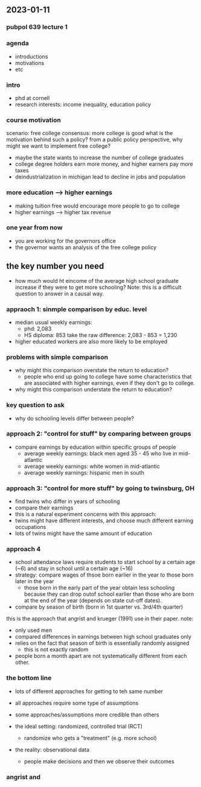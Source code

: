## 2023-01-11  

### pubpol 639 lecture 1 

### agenda 
- introductions 
- motivations 
- etc

### intro
- phd at cornell
- research interests: income inequality, education policy

### course motivation 
scenario: free college 
consensus: more college is good
what is the motivation behind such a policy? 
from a public policy perspective, why might we want to implement free college?
- maybe the state wants to increase the number of college graduates
- college degree holders earn more money, and higher earners pay more taxes
- deindustrialization in michigan lead to decline in jobs and population

### more education --> higher earnings 
- making tuition free would encourage more people to go to college
- higher earnings --> higher tax revenue

### one year from now 
- you are working for the governors office
- the governor wants an analysis of the free college policy

## the key number you need 
- how much would ht eincome of the average high school graduate increase if they were to get more schooling? 
Note: this is a difficult question to answer in a causal way.

### appraoch 1: sinmple comparison by educ. level
- median usual weekly earnings: 
    - phd: 2,083
    - HS diploma: 853
take the raw difference: 2,083 - 853 = 1,230
- higher educated workers are also more likely to be employed

### problems with simple comparison
- why might this comparison overstate the return to education?
    - people who end up going to college have some characteristics that are associated with higher earnings, even if they don't go to college.
- why might this comparison understate the return to education?

### key question to ask
- why do schooling levels differ between people? 

### approach 2: "control for stuff" by comparing between groups 
- compare earnings by education within specific groups of people 
    - average weekly earnings: black men aged 35 - 45 who live in mid-atlantic 
    - average weekly earnings: white women in mid-atlantic
    - average weekly earnings: hispanic men in south

### approach 3: "control for more stuff" by going to twinsburg, OH
- find twins who differ in years of schooling
- compare their earnings
- this is a natural experiment
concerns with this approach:
- twins might have different interests, and choose much different earning occupations
- lots of twins might have the same amount of education

### approach 4
- school attendance laws require students to start school by a certain age (~6) and stay in school until a certain age (~16)
- strategy: compare wages of thsoe born earlier in the year to those born later in the year 
    - those born in the early part of the year obtain less schooling because they can drop outof school earlier than those who are born at the end of the year (depends on state cut-off dates).
- compare by season of birth (born in 1st quarter vs. 3rd/4th quarter)

this is the approach that angrist and krueger (1991) use in their paper.
note:
- only used men
- compared differences in earnings between high school graduates only 
- relies on the fact that season of birth is essentially randomly assigned
    - this is not exactly random
- people born a month apart are not systematically different from each other.

### the bottom line 
- lots of different approaches for getting to teh same number 
- all approaches require some type of assumptions 
- some approaches/assumptions more credible than others

- the ideal setting: randomized, controlled trial (RCT)
    - randomize who gets a "treatment" (e.g. more school)
- the reality: observational data
    - people make decisions and then we observe their outcomes

### angrist and 
